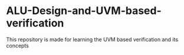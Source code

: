 # ALU-Design-and-UVM-based-verification
This repository is made for learning the UVM based verification and its concepts
